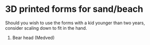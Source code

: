 # 3D printed forms for sand/beach

Should you wish to use the forms with a kid younger than two years, consider scaling down to fit in the hand.

1. Bear head (Medved)


